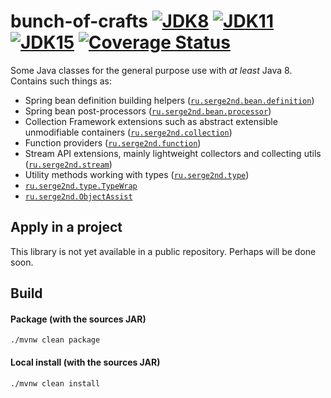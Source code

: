 # bunch-of-crafts [![JDK8](https://github.com/serge2nd/bunch-of-crafts/workflows/JDK8/badge.svg)](https://github.com/serge2nd/bunch-of-crafts/actions?query=workflow%3A%22JDK8%22) [![JDK11](https://github.com/serge2nd/bunch-of-crafts/workflows/JDK11/badge.svg)](https://github.com/serge2nd/bunch-of-crafts/actions?query=workflow%3A%22JDK11%22) [![JDK15](https://github.com/serge2nd/bunch-of-crafts/workflows/JDK15/badge.svg)](https://github.com/serge2nd/bunch-of-crafts/actions?query=workflow%3A%22JDK15%22) [![Coverage Status](https://coveralls.io/repos/github/serge2nd/bunch-of-crafts/badge.svg?branch=master)](https://coveralls.io/github/serge2nd/bunch-of-crafts?branch=master)
Some Java classes for the general purpose use with *at least* Java 8. Contains such things as:
- Spring bean definition building helpers ([`ru.serge2nd.bean.definition`](./src/main/java/ru/serge2nd/bean/definition))
- Spring bean post-processors ([`ru.serge2nd.bean.processor`](./src/main/java/ru/serge2nd/bean/processor))
- Collection Framework extensions such as abstract extensible unmodifiable containers ([`ru.serge2nd.collection`](./src/main/java/ru/serge2nd/collection/package-info.java))
- Function providers ([`ru.serge2nd.function`](./src/main/java/ru/serge2nd/function))
- Stream API extensions, mainly lightweight collectors and collecting utils ([`ru.serge2nd.stream`](./src/main/java/ru/serge2nd/stream/package-info.java))
- Utility methods working with types ([`ru.serge2nd.type`](./src/main/java/ru/serge2nd/type))
- [`ru.serge2nd.type.TypeWrap`](./src/main/java/ru/serge2nd/type/TypeWrap.java)
- [`ru.serge2nd.ObjectAssist`](./src/main/java/ru/serge2nd/ObjectAssist.java)

## Apply in a project
This library is not yet available in a public repository. Perhaps will be done soon.

## Build
#### Package (with the sources JAR)
```
./mvnw clean package
```
#### Local install (with the sources JAR)
```
./mvnw clean install
```
